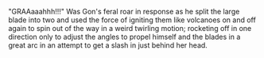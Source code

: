 "GRAAaaahhh!!!" Was Gon's feral roar in response as he split the large blade into two and used the force of igniting them like volcanoes on and off again to spin out of the way in a weird twirling motion; rocketing off in one direction only to adjust the angles to propel himself and the blades in a great arc in an attempt to get a slash in just behind her head.